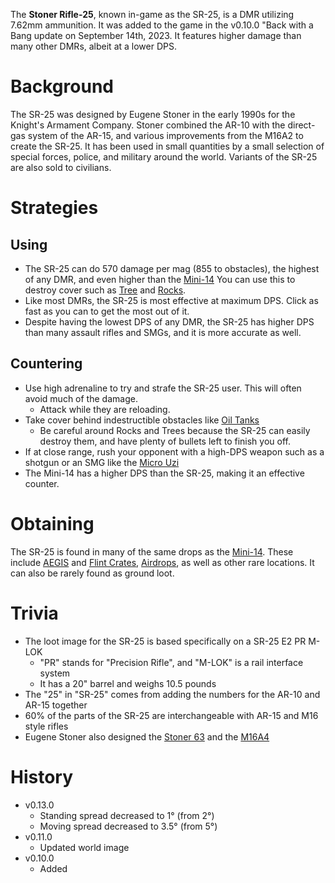 The **Stoner Rifle-25**, known in-game as the SR-25, is a DMR utilizing 7.62mm ammunition. It was added to the game in the v0.10.0 "Back with a Bang update on September 14th, 2023. It features higher damage than many other DMRs, albeit at a lower DPS.

# Background

The SR-25 was designed by Eugene Stoner in the early 1990s for the Knight's Armament Company. Stoner combined the AR-10 with the direct-gas system of the AR-15, and various improvements from the M16A2 to create the SR-25. It has been used in small quantities by a small selection of special forces, police, and military around the world. Variants of the SR-25 are also sold to civilians.

# Strategies

## Using

- The SR-25 can do 570 damage per mag (855 to obstacles), the highest of any DMR, and even higher than the [Mini-14](/weapons/guns/mini14) You can use this to destroy cover such as [Tree](/obstacles/tree) and [Rocks](/obstacles/rock).
- Like most DMRs, the SR-25 is most effective at maximum DPS. Click as fast as you can to get the most out of it.
- Despite having the lowest DPS of any DMR, the SR-25 has higher DPS than many assault rifles and SMGs, and it is more accurate as well.

## Countering

- Use high adrenaline to try and strafe the SR-25 user. This will often avoid much of the damage.
  - Attack while they are reloading.
- Take cover behind indestructible obstacles like [Oil Tanks](/obstacles/oil_tank)
  - Be careful around Rocks and Trees because the SR-25 can easily destroy them, and have plenty of bullets left to finish you off.
- If at close range, rush your opponent with a high-DPS weapon such as a shotgun or an SMG like the [Micro Uzi](/weapons/guns/micro_uzi)
- The Mini-14 has a higher DPS than the SR-25, making it an effective counter.

# Obtaining

The SR-25 is found in many of the same drops as the [Mini-14](/weapons/guns/mini14). These include [AEGIS](/obstacles/aegis_crate) and [Flint Crates](/obstacles/flint_crate), [Airdrops](/obstacles/airdrop_crate), as well as other rare locations. It can also be rarely found as ground loot.

# Trivia

- The loot image for the SR-25 is based specifically on a SR-25 E2 PR M-LOK
  - "PR" stands for "Precision Rifle", and "M-LOK" is a rail interface system
  - It has a 20" barrel and weighs 10.5 pounds
- The "25" in "SR-25" comes from adding the numbers for the AR-10 and AR-15 together
- 60% of the parts of the SR-25 are interchangeable with AR-15 and M16 style rifles
- Eugene Stoner also designed the [Stoner 63](/weapons/guns/stoner_63) and the [M16A4](/weapons/guns/m16a4)

# History

- v0.13.0
  - Standing spread decreased to 1° (from 2°)
  - Moving spread decreased to 3.5° (from 5°)
- v0.11.0
  - Updated world image
- v0.10.0
  - Added
